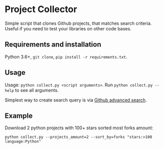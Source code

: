 # Project Collector

Simple script that clones Github projects, that matches search criteria.
Useful if you need to test your libraries on other code bases. 


## Requirements and installation

Python 3.6+, `git clone`, `pip install -r requirements.txt`.


## Usage
    
Usage: `python collect.py <script arguments>`.
Run `python collect.py --help` to see all arguments.

Simplest way to create search query is via [Github advanced search](https://github.com/search/advanced).


## Example

Download 2 python projects with 100+ stars sorted most forks amount:

    python collect.py --projects_amount=2 --sort_by=forks "stars:>100 language:Python"
